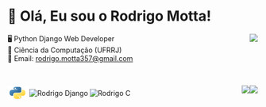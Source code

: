 # 👋 Olá, Eu sou o Rodrigo Motta!
  
  <img height=95rem align="right" src="https://github-readme-stats.vercel.app/api/top-langs/?username=rodrigomotta01&layout=compact&theme=tokyonight"/>
  
  🖥️ Python Django Web Developer<br>
  📖 Ciência da Computação (UFRRJ)<br>
  📩 Email: rodrigo.motta357@gmail.com
  
##

<div style="display: inline_block"><br>

  <img align="center" alt="Rodrigo Python" height="30" width="40" src="https://raw.githubusercontent.com/devicons/devicon/master/icons/python/python-original.svg">
  <img align="center" alt="Rodrigo Django" height="30" width="40" <img src="https://devicon-website.vercel.app/api/django/plain.svg?color=%23FFFFFF" />
  <img align="center" alt="Rodrigo C" height="30" width="40" src="https://cdn.jsdelivr.net/gh/devicons/devicon@latest/icons/c/c-original.svg" />
  <a href="https://www.linkedin.com/in/rodrigo-motta-0a7706231/" target="_blank"><img align="right" src="https://img.shields.io/badge/-LinkedIn-%230077B5?style=for-the-badge&logo=linkedin&logoColor=white" target="_blank"></a>        
  <a href = "mailto:rodrigo.motta357@gmail.com"><img align="right" src="https://img.shields.io/badge/Gmail-red?style=for-the-badge&logo=gmail&logoColor=white" target="_blank"></a>
                      
</div>
  


